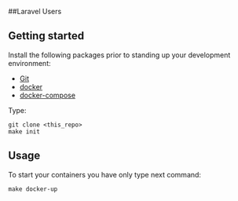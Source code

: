 ##Laravel Users

## Getting started

Install the following packages prior to standing up your development environment:

- [Git](https://git-scm.com/)
- [docker](https://docs.docker.com/engine/installation/)
- [docker-compose](https://docs.docker.com/compose/install/)

Type:
```
git clone <this_repo>
make init
```
## Usage

To start your containers you have only type next command:
```
make docker-up
